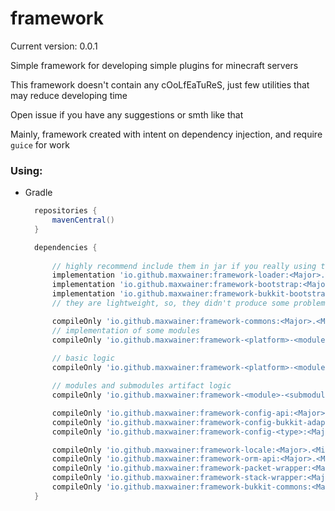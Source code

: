 # framework

Current version: 0.0.1

Simple framework for developing simple plugins for minecraft servers

This framework doesn't contain any cOoLfEaTuReS, just few utilities that may reduce developing time

Open issue if you have any suggestions or smth like that

Mainly, framework created with intent on dependency injection, and require `guice` for work

### Using:

- Gradle
  ```groovy
    repositories {
        mavenCentral()
    }
  
    dependencies {
        
        // highly recommend include them in jar if you really using this 
        implementation 'io.github.maxwainer:framework-loader:<Major>.<Minor>.<Revision>'
        implementation 'io.github.maxwainer:framework-bootstrap:<Major>.<Minor>.<Revision>'
        implementation 'io.github.maxwainer:framework-bukkit-bootstrap-implementation:<Major>.<Minor>.<Revision>'
        // they are lightweight, so, they didn't produce some problems
  
        compileOnly 'io.github.maxwainer:framework-commons:<Major>.<Minor>.<Revision>'
        // implementation of some modules
        compileOnly 'io.github.maxwainer:framework-<platform>-<module>-implementation:<Major>.<Minor>.<Revision>'
        
        // basic logic
        compileOnly 'io.github.maxwainer:framework-<platform>-<module>-implementation:<Major>.<Minor>.<Revision>'
  
        // modules and submodules artifact logic
        compileOnly 'io.github.maxwainer:framework-<module>-<submodules, split them using dashed ->:<Major>.<Minor>.<Revision>'
  
        compileOnly 'io.github.maxwainer:framework-config-api:<Major>.<Minor>.<Revision>'
        compileOnly 'io.github.maxwainer:framework-config-bukkit-adapters:<Major>.<Minor>.<Revision>'
        compileOnly 'io.github.maxwainer:framework-config-<type>:<Major>.<Minor>.<Revision>'
  
        compileOnly 'io.github.maxwainer:framework-locale:<Major>.<Minor>.<Revision>'
        compileOnly 'io.github.maxwainer:framework-orm-api:<Major>.<Minor>.<Revision>'
        compileOnly 'io.github.maxwainer:framework-packet-wrapper:<Major>.<Minor>.<Revision>'
        compileOnly 'io.github.maxwainer:framework-stack-wrapper:<Major>.<Minor>.<Revision>'
        compileOnly 'io.github.maxwainer:framework-bukkit-commons:<Major>.<Minor>.<Revision>'
    }
  ```